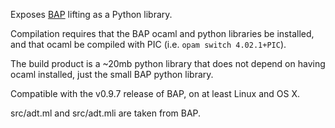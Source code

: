 Exposes [BAP](https://github.com/BinaryAnalysisPlatform/bap) lifting as a Python library.

Compilation requires that the BAP ocaml and python libraries be installed, and that ocaml
be compiled with PIC (i.e. `opam switch 4.02.1+PIC`).

The build product is a ~20mb python library that does not depend on having ocaml installed,
just the small BAP python library.

Compatible with the v0.9.7 release of BAP, on at least Linux and OS X.

src/adt.ml and src/adt.mli are taken from BAP.
